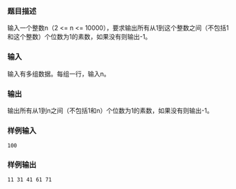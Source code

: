 ### 题目描述

输入一个整数n（2 <= n <= 10000），要求输出所有从1到这个整数之间（不包括1和这个整数）个位数为1的素数，如果没有则输出-1。

### 输入

输入有多组数据。每组一行，输入n。

### 输出

输出所有从1到n之间（不包括1和n）个位数为1的素数，如果没有则输出-1。

### 样例输入

```
100
```

### 样例输出

```
11 31 41 61 71
```